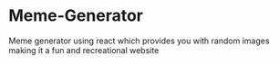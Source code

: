 # Meme-Generator
Meme generator using react which provides you with random images making it a fun and recreational website
